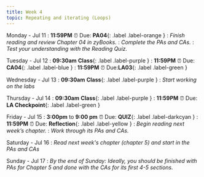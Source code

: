 ```yaml
---
title: Week 4
topic: Repeating and iterating (Loops)
---
```

Monday - Jul 11
: **11:59PM** ⏰  Due: **PA04**{: .label .label-orange }
: _Finish reading and review Chapter 04 in zyBooks._
: _Complete the PAs and CAs._
: _Test your understanding with the Reading Quiz._

Tuesday - Jul 12
: **09:30am** **Class**{: .label .label-purple }
: **11:59PM** ⏰  Due: **CA04**{: .label .label-blue }
: **11:59PM** ⏰  Due:**LA03**{: .label .label-green }

Wednesday - Jul 13
: **09:30am** **Class**{: .label .label-purple }
: _Start working on the labs_

Thursday - Jul 14
: **09:30am** **Class**{: .label .label-purple }
: **11:59PM** ⏰  Due: **LA Checkpoint**{: .label .label-green }

Friday - Jul 15
: **3:00pm** to **9:00 pm** ⏰ Due: **QUIZ**{: .label .label-darkcyan }
: **11:59PM** ⏰ Due: **Reflection**{: .label .label-yellow }
: _Begin reading next week’s chapter._
: _Work through its PAs and CAs._

Saturday - Jul 16
: _Read next week's chapter (chapter 5) and start in the PAs and CAs_

Sunday - Jul 17
: _By the end of Sunday: Ideally, you should be finished with PAs for Chapter 5 and done with the CAs for its first 4-5 sections._

